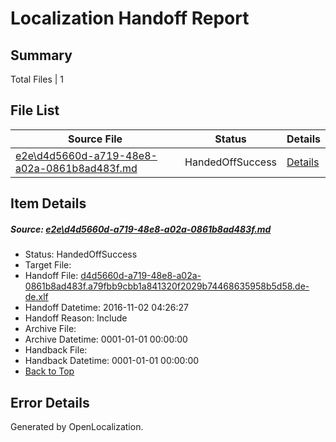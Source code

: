 # <a name='report-top'></a> Localization Handoff Report

## Summary
 Total Files | 1

## File List
 Source File | Status | Details 
 ----------- | ------ | ------- 
 [e2e\d4d5660d-a719-48e8-a02a-0861b8ad483f.md](https://github.com/OpenLocalizationTestOrg/ol-test0/blob/0a43a98345991c44a6d10f3b5faf8ce45a7bd62b/e2e/d4d5660d-a719-48e8-a02a-0861b8ad483f.md) | HandedOffSuccess | [Details](#4dd739e219c8609b7e64900a0274b6c8abe576cc8)

## Item Details
##### <a name='4dd739e219c8609b7e64900a0274b6c8abe576cc8'></a> Source: [e2e\d4d5660d-a719-48e8-a02a-0861b8ad483f.md](https://github.com/OpenLocalizationTestOrg/ol-test0/blob/0a43a98345991c44a6d10f3b5faf8ce45a7bd62b/e2e/d4d5660d-a719-48e8-a02a-0861b8ad483f.md)
* Status: HandedOffSuccess
* Target File: 
* Handoff File: [d4d5660d-a719-48e8-a02a-0861b8ad483f.a79fbb9cbb1a841320f2029b74468635958b5d58.de-de.xlf](https://github.com/OpenLocalizationTestOrg/ol-test0-handoff/blob/e267f9c367c950560233e2037c013171d7503847/ol-handoff/OpenLocalizationTestOrg/ol-test0-dede/yufeih/ht/d4d5660d-a719-48e8-a02a-0861b8ad483f.a79fbb9cbb1a841320f2029b74468635958b5d58.de-de.xlf)
* Handoff Datetime: 2016-11-02 04:26:27
* Handoff Reason: Include
* Archive File: 
* Archive Datetime: 0001-01-01 00:00:00
* Handback File: 
* Handback Datetime: 0001-01-01 00:00:00
* [Back to Top](#report-top)


## Error Details

Generated by OpenLocalization.
